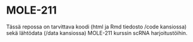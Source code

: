 # MOLE-211

Tässä repossa on tarvittava koodi (html ja Rmd tiedosto /code kansiossa) sekä lähtödata (/data kansiossa) MOLE-211 kurssin scRNA harjoitustöihin.
